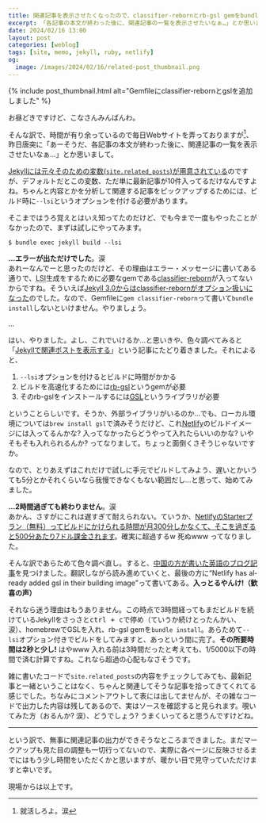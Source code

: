 ```yaml
---
title: 関連記事を表示させたくなったので、classifier-rebornとrb-gsl gemをbundle installしました
excerpt: 「各記事の本文が終わった後に、関連記事の一覧を表示させたいなぁ…」とか思いまして、でもちゃんとしたリストを出力するためには意外とやらないといけないことが多くてちょっと手こずったので、やったことの記録を残しておきます。
date: 2024/02/16 13:00
layout: post
categories: [weblog]
tags: [site, memo, jekyll, ruby, netlify]
og:
  image: /images/2024/02/16/related-post_thumbnail.png
---
```


{% include post_thumbnail.html alt="Gemfileにclassifier-rebornとgslを追加しました" %}

お昼どきですけど、こなさんみんばんわ。

そんな訳で、時間が有り余っているので毎日Webサイトを弄っておりますが[^1]、昨日唐突に「あーそうだ、各記事の本文が終わった後に、関連記事の一覧を表示させたいなぁ…」とか思いまして。

[Jekyllには元々そのための変数(`site.related_posts`)が用意されている][related_posts]のですが、デフォルトだとこの変数、ただ単に最新記事が10件入ってるだけなんですよね。ちゃんと内容とかを分析して関連する記事をピックアップするためには、ビルド時に`--lsi`というオプションを付ける必要があります。

そこまではうろ覚えとはいえ知ってたのだけど、でも今まで一度もやったことがなかったので、まずは試しにやってみます。

```shell
$ bundle exec jekyll build --lsi
```

**…エラーが出ただけでした**。涙  
あれーなんでーと思ったのだけど、その理由はエラー・メッセージに書いてある通りで、<abbr title="Latent Semantic Indexing">LSI</abbr>生成をするために必要なgemである[classifier-reborn][]が入ってないからですね。そういえば[Jekyll 3.0からはclassifier-rebornがオプション扱いになった][2to3]のでした。なので、Gemfileに`gem classifier-reborn`って書いて`bundle install`しないといけません。やりましょう。

…

はい、やりました。よし、これでいけるか…と思いきや、色々調べてみると「[Jekyllで関連ポストを表示する][portal_shit]」という記事にたどり着きました。それによると、

 1. `--lsi`オプションを付けるとビルドに時間がかかる
 2. ビルドを高速化するためには[rb-gsl][]というgemが必要
 3. そのrb-gslをインストールするには[<abbr title="GNU Scientific Library">GSL</abbr>][gsl]というライブラリが必要

ということらしいです。そうか、外部ライブラリがいるのか…でも、ローカル環境については`brew install gsl`で済みそうだけど、これ[Netlify][]のビルドイメージには入ってるんかな? 入ってなかったらどうやって入れたらいいのかな? いやそもそも入れられるんか? ってなりまして。ちょっと面倒くさそうじゃないですか。

なので、とりあえずはこれだけで試しに手元でビルドしてみよう、遅いとかいうても5分とかそれくらいなら我慢できなくもない範囲だし…と思って、始めてみました。

**…2時間過ぎても終わりません**。涙  
あかん、さすがにこれは遅すぎて耐えられない。ていうか、[NetlifyのStarterプラン（無料）ってビルドにかけられる時間が月300分しかなくて、そこを過ぎると500分あたり7ドル課金されます][pricing]。確実に超過するw 死ぬwww ってなりました。

そんな訳であらためて色々調べ直し。すると、[中国の方が書いた英語のブログ記事][frankindev]を見つけました。翻訳しながら読み進めていくと、最後の方に<q cite="https://frankindev.com/2019/11/21/enable-related-posts-with-lsi/" lang="en">Netlify has already added gsl in their building image</q>って書いてある。**入っとるやんけ!（歓喜の声）**

それなら迷う理由はもうありません。この時点で3時間経ってもまだビルドを続けているJekyllをさっさと<kbd>ctrl + c</kbd>で停め（ていうか続けとったんかい、涙）、homebrewでGSLを入れ、rb-gsl gemを`bundle install`。あらためて`--lsi`オプション付きでビルドをしてみますと、あっという間に完了。**その所要時間は2秒と少し!** はやwww 入れる前は3時間だったと考えても、1/5000以下の時間で済む計算ですね。これなら超過の心配もなさそうです。

雑に書いたコードで`site.related_posts`の内容をチェックしてみても、最新記事と一緒ということはなく、ちゃんと関連してそうな記事を拾ってきてくれてる感じでした。ちなみにコメントアウトして表には出してませんが、その雑なコードで出力した内容は残してあるので、実はソースを確認すると見られます。覗いてみた方（おるんか? 涙）、どうでしょう? うまくいってると思うんですけどね。

- - -

という訳で、無事に関連記事の出力ができそうなところまできました。まだマークアップも見た目の調整も一切行ってないので、実際に各ページに反映させるまでにはもう少し時間をいただくかと思いますが、暖かい目で見守っていただけますと幸いです。

現場からは以上です。


[related_posts]: https://jekyllrb.com/docs/variables/#site-variables
[classifier-reborn]: https://jekyll.github.io/classifier-reborn/
[2to3]: https://jekyllrb.com/docs/upgrading/2-to-3/#dropped-dependencies
[portal_shit]: https://portalshit.net/2011/04/21/related-post-in-jekyll
[rb-gsl]: https://github.com/SciRuby/rb-gsl
[gsl]: https://www.gnu.org/software/gsl/
[netlify]: https://www.netlify.com/
[pricing]: https://www.netlify.com/pricing/#features-build-minutes
[frankindev]: https://frankindev.com/2019/11/21/enable-related-posts-with-lsi/

[^1]: 就活しろよ。涙
